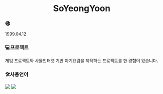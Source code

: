 <h1 align="center"> SoYeongYoon</h1>

<h3>😄</h3>
1999.04.12

<h3>💻프로젝트</h3>
게임 프로젝트와 사물인터넷 기반 아기요람을 제작하는 프로젝트를 한 경험이 있습니다.

<h3>🛠사용언어</h3>
<div>
<img src="https://img.shields.io/badge/Java-007396.svg?style=flat-square&logo=Java&logoColor=white"/>
<img src="https://img.shields.io/badge/C#-512BD4.svg?style=flat-square&logo=C#&logoColor=white"/>
</div>
